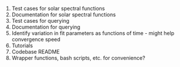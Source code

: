 1. Test cases for solar spectral functions
2. Documentation for solar spectral functions
3. Test cases for querying
4. Documentation for querying
4. Identify variation in fit parameters as functions of time - might help convergence speed
5. Tutorials
6. Codebase README
7. Wrapper functions, bash scripts, etc. for convenience?